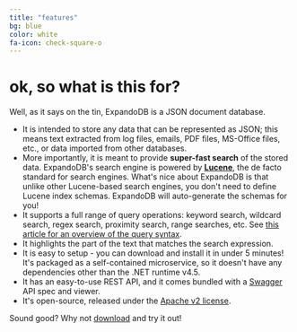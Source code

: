 ```yaml
---
title: "features"
bg: blue
color: white
fa-icon: check-square-o
---
```


# **ok, so what is this for?**

Well, as it says on the tin, ExpandoDB is a JSON document database. 

- It is intended to store any data that can be represented as JSON; this means text extracted from log files, 
  emails, PDF files, MS-Office files, etc., or data imported from other databases.
- More importantly, it is meant to provide **super-fast search** of the stored data. 
  ExpandoDB's search engine is powered by [**Lucene**](https://lucene.apache.org), the 
  de facto standard for search engines. What's nice about ExpandoDB is that unlike other Lucene-based 
  search engines, you don't need to define Lucene index schemas. ExpandoDB will auto-generate 
  the schemas for you!
- It supports a full range of query operations: keyword search, wildcard search, regex search, 
  proximity search, range searches, etc. See [this article for an overview of the query syntax](http://www.lucenetutorial.com/lucene-query-syntax.html).  
- It highlights the part of the text that matches the search expression. 
- It is easy to setup - you can download and install it in under 5 minutes! It's packaged as a self-contained microservice, 
  so it doesn't have any dependencies other than the .NET runtime v4.5.  
- It has an easy-to-use REST API, and it comes bundled with a [Swagger](http://swagger.io) API spec and viewer.
- It's open-source, released under the [Apache v2 license](http://www.apache.org/licenses).

Sound good? Why not [download](#download) and try it out!
